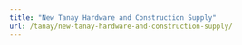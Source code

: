 ```yaml
---
title: "New Tanay Hardware and Construction Supply"
url: /tanay/new-tanay-hardware-and-construction-supply/
---
```

